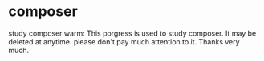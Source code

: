 # composer
study composer
warm:
This porgress is used to study composer.
It may be deleted at  anytime.
please don't pay much attention to it.
Thanks very much.
